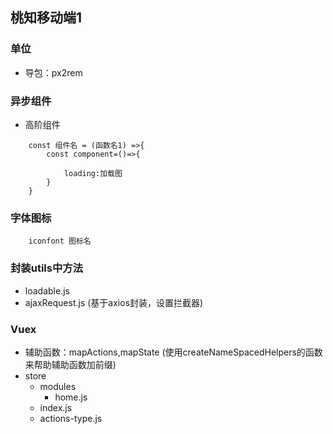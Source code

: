 ## 桃知移动端1

### 单位
- 导包：px2rem

### 异步组件
- 高阶组件
```
    const 组件名 = (函数名1) =>{
        const component=()=>{

            loading:加载图
        }
    }
```

### 字体图标
```
    iconfont 图标名
```

### 封装utils中方法
- loadable.js
- ajaxRequest.js (基于axios封装，设置拦截器)

### Vuex
- 辅助函数：mapActions,mapState (使用createNameSpacedHelpers的函数来帮助辅助函数加前缀)
- store
    - modules
        - home.js
    - index.js
    - actions-type.js